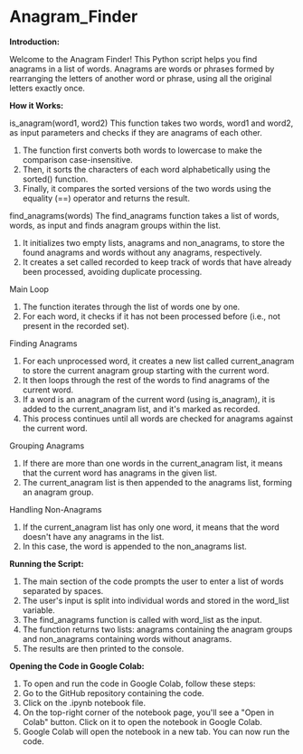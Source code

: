 # Anagram_Finder
**Introduction:**

Welcome to the Anagram Finder! This Python script helps you find anagrams in a list of words. Anagrams are words or phrases formed by rearranging the letters of another word or phrase, using all the original letters exactly once.

**How it Works:**

is_anagram(word1, word2)
This function takes two words, word1 and word2, as input parameters and checks if they are anagrams of each other.
1. The function first converts both words to lowercase to make the comparison case-insensitive.
2. Then, it sorts the characters of each word alphabetically using the sorted() function.
3. Finally, it compares the sorted versions of the two words using the equality (==) operator and returns the result.
   
find_anagrams(words)
The find_anagrams function takes a list of words, words, as input and finds anagram groups within the list.
1. It initializes two empty lists, anagrams and non_anagrams, to store the found anagrams and words without any anagrams, respectively.
2. It creates a set called recorded to keep track of words that have already been processed, avoiding duplicate processing.
   
Main Loop
1. The function iterates through the list of words one by one.
2. For each word, it checks if it has not been processed before (i.e., not present in the recorded set).
   
Finding Anagrams
1. For each unprocessed word, it creates a new list called current_anagram to store the current anagram group starting with the current word.
2. It then loops through the rest of the words to find anagrams of the current word.
3. If a word is an anagram of the current word (using is_anagram), it is added to the current_anagram list, and it's marked as recorded.
4. This process continues until all words are checked for anagrams against the current word.
   
Grouping Anagrams
1. If there are more than one words in the current_anagram list, it means that the current word has anagrams in the given list.
2. The current_anagram list is then appended to the anagrams list, forming an anagram group.

Handling Non-Anagrams
1. If the current_anagram list has only one word, it means that the word doesn't have any anagrams in the list.
2. In this case, the word is appended to the non_anagrams list.

**Running the Script:**

1. The main section of the code prompts the user to enter a list of words separated by spaces.
2. The user's input is split into individual words and stored in the word_list variable.
3. The find_anagrams function is called with word_list as the input.
3. The function returns two lists: anagrams containing the anagram groups and non_anagrams containing words without anagrams.
4. The results are then printed to the console.

**Opening the Code in Google Colab:**

1. To open and run the code in Google Colab, follow these steps:
2. Go to the GitHub repository containing the code.
3. Click on the .ipynb notebook file.
4. On the top-right corner of the notebook page, you'll see a "Open in Colab" button. Click on it to open the notebook in Google Colab.
5. Google Colab will open the notebook in a new tab. You can now run the code.
